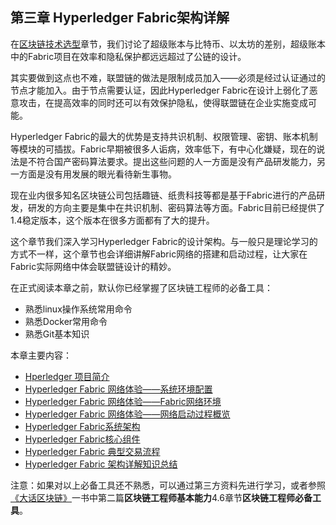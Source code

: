 ## 第三章 Hyperledger Fabric架构详解

在[区块链技术选型](./chapter2_05%20selection_of_technology.md)章节，我们讨论了超级账本与比特币、以太坊的差别，超级账本中的Fabric项目在效率和隐私保护都远远超过了公链的设计。

其实要做到这点也不难，联盟链的做法是限制成员加入——必须是经过认证通过的节点才能加入。由于节点需要认证，因此Hyperledger Fabric在设计上弱化了恶意攻击，在提高效率的同时还可以有效保护隐私，使得联盟链在企业实施变成可能。

Hyperledger Fabric的最大的优势是支持共识机制、权限管理、密钥、账本机制等模块的可插拔。Fabric早期被很多人诟病，效率低下，有中心化嫌疑，现在的说法是不符合国产密码算法要求。提出这些问题的人一方面是没有产品研发能力，另一方面是没有用发展的眼光看待新生事物。

现在业内很多知名区块链公司包括趣链、纸贵科技等都是基于Fabric进行的产品研发，研发的方向主要是集中在共识机制、密码算法等方面。Fabric目前已经提供了1.4稳定版本，这个版本在很多方面都有了大的提升。

这个章节我们深入学习Hyperledger Fabric的设计架构。与一般只是理论学习的方式不一样，这个章节也会详细讲解Fabric网络的搭建和启动过程，让大家在Fabric实际网络中体会联盟链设计的精妙。

在正式阅读本章之前，默认你已经掌握了区块链工程师的必备工具：
* 熟悉linux操作系统常用命令
* 熟悉Docker常用命令
* 熟悉Git基本知识

本章主要内容：
* [Hperledger 项目简介](./chapter3_01%20hyperledger_project_overview.md)
* [Hyperledger Fabric 网络体验——系统环境配置](./chapter3_02_part1%20hyperledger_fabric_network_prerequisites.md)
* [Hyperledger Fabric 网络体验——Fabric网络环境](./chapter3_02_part2%20hyperledger_fabric_network_installing.md)
* [Hyperledger Fabric 网络体验——网络启动过程概览](./chapter3_02_part3%20hyperledger_fabric_network_bring_up.md)
* [Hyperledger Fabric系统架构](./chapter3_03%20hyperledger_fabric_architecture.md)
* [Hyperledger Fabric核心组件](./chapter3_04%20hyperledger_fabric_core_components.md)
* [Hyperledger Fabric 典型交易流程](./chapter3_05%20hyperledger_fabric_workflow_of_transaction.md)
* [Hyperledger Fabric 架构详解知识总结](./chapter3_06%20summary.md)
  
注意：如果对以上必备工具还不熟悉，可以通过第三方资料先进行学习，或者参照[《大话区块链》](https://item.jd.com/12719282.html)一书中第二篇**区块链工程师基本能力**4.6章节**区块链工程师必备工具**。



